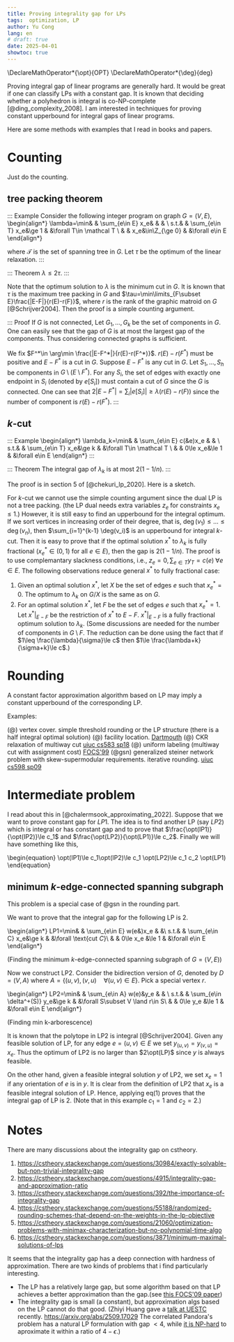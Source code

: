 ```yaml
---
title: Proving integrality gap for LPs
tags:  optimization, LP
author: Yu Cong
lang: en
# draft: true
date: 2025-04-01
showtoc: true
---
```


\DeclareMathOperator*{\opt}{OPT}
\DeclareMathOperator*{\deg}{deg}

Proving integral gap of linear programs are generally hard. It would be great if one can classify LPs with a constant gap. It is known that deciding whether a polyhedron is integral is co-NP-complete [@ding_complexity_2008]. 
I am interested in techniques for proving constant upperbound for integral gaps of linear programs.

Here are some methods with examples that I read in books and papers.

# Counting

Just do the counting.

## tree packing theorem

::: Example
Consider the following integer program on graph $G=(V,E)$,
\begin{align*}
\lambda=\min&   &  \sum_{e\in E} x_e&       &   & \\
s.t.&           &  \sum_{e\in T} x_e&\ge 1  &   &\forall T\in \mathcal T \\
 &              &  x_e&\in\Z_{\ge 0}        &   &\forall e\in E
\end{align*}

where $\mathcal T$ is the set of spanning tree in $G$.
Let $\tau$ be the optimum of the linear relaxation.
:::

::: Theorem
$\lambda \le 2 \tau$.
:::

Note that the optimum solution to $\lambda$ is the minimum cut in $G$.
It is known that $\tau$ is the maximum tree packing in $G$ and $\tau=\min\limits_{F\subset E}\frac{|E-F|}{r(E)-r(F)}$, where $r$ is the rank of the graphic matroid on $G$ [@Schrijver2004].
Then the proof is a simple counting argument.

::: Proof
If $G$ is not connected, Let $G_1,...,G_k$ be the set of components in $G$. One can easily see that the gap of $G$ is at most the largest gap of the components. Thus considering connected graphs is sufficient.

We fix $F^*\in \arg\min \frac{|E-F^*|}{r(E)-r(F^*)}$. $r(E)-r(F^*)$ must be positive and $E-F^*$ is a cut in $G$. Suppose $E-F^*$ is any cut in $G$. Let $S_1,...,S_h$ be components in $G\setminus (E\setminus F^*)$. For any $S_i$, the set of edges with exactly one endpoint in $S_i$ (denoted by $e[S_i]$) must contain a cut of $G$ since the $G$ is connected. One can see that $2|E-F^*|=\sum_i |e[S_i]|\ge \lambda (r(E)-r(F))$ since the number of component is $r(E)-r(F^*)$.
:::

## $k$-cut

::: Example
\begin{align*}
\lambda_k=\min&   &  \sum_{e\in E} c(&e)x_e       &   & \\
s.t.&             &  \sum_{e\in T} x_e&\ge k  &   &\forall T\in \mathcal T \\
 &                &  0\le x_e&\le 1        &   &\forall e\in E
\end{align*}
:::

::: Theorem
The integral gap of $\lambda_k$ is at most $2(1-1/n)$.
:::

The proof is in section 5 of [@chekuri_lp_2020]. Here is a sketch.

For $k$-cut we cannot use the simple counting argument since the dual LP is not a tree packing. (the LP dual needs extra variables $z_e$ for constraints $x_e\le 1$.) However, it is still easy to find an upperbound for the integral optimum. If we sort vertices in increasing order of their degree, that is, $\deg(v_1)\le \dots \le \deg(v_n)$, then $\sum_{i=1}^{k-1} \deg(v_i)$ is an upperbound for integral $k$-cut. Then it is easy to prove that if the optimal solution $x^*$ to $\lambda_k$ is fully fractional ($x_e^*\in (0,1)$ for all $e\in E$), then the gap is $2(1-1/n)$. The proof is to use complemantary slackness conditions, i.e., $z_e=0,\sum_{e\in T}y_T=c(e)\;\forall e\in E$. The following observations reduce general $x^*$ to fully fractional case:

1. Given an optimal solution $x^*$, let $X$ be the set of edges $e$ such that $x_e^*=0$. The optimum to $\lambda_k$ on $G/X$ is the same as on $G$.
2. For an optimal solution $x^*$, let $F$ be the set of edges $e$ such that $x_e^*=1$. Let $x^*|_{E-F}$ be the restriction of $x^*$ to $E-F$. $x^*|_{E-F}$ is a fully fractional optimum solution to $\lambda_k$. (Some discussions are needed for the number of components in $G\setminus F$. The reduction can be done using the fact that if $1\leq \frac{\lambda}{\sigma}\le c$ then $1\le \frac{\lambda+k}{\sigma+k}\le c$.)

# Rounding

A constant factor approximation algorithm based on LP may imply a constant upperbound of the corresponding LP.

Examples:

(@) vertex cover. simple threshold rounding or the LP structure (there is a half integral optimal solution)
(@) facility location. [Dartmouth](https://www.cs.dartmouth.edu/~deepc/LecNotes/Appx/5.%20Deterministic%20Rounding%20for%20Facility%20Location.pdf)
(@) CKR relaxation of multiway cut [uiuc cs583 sp18](https://courses.grainger.illinois.edu/cs583/sp2018/Notes/multiwaycut-ckr.pdf)
(@) uniform labeling (multiway cut with assignment cost) [FOCS'99](https://www.cs.cornell.edu/home/kleinber/focs99-mrf.pdf)
(@gsn) generalized steiner network problem with skew-supermodular requirements. iterative rounding. [uiuc cs598 sp09](https://courses.grainger.illinois.edu/cs598csc/sp2009/lectures/lecture_14_draft.pdf)

# Intermediate problem

I read about this in [@chalermsook_approximating_2022]. Suppose that we want to prove constant gap for $LP1$. The idea is to find another LP (say $LP2$) which is integral or has constant gap and to prove that $\frac{\opt(IP1)}{\opt(IP2)}\le c_1$ and $\frac{\opt(LP2)}{\opt(LP1)}\le c_2$. Finally we will have something like this,

\begin{equation}
\opt(IP1)\le c_1\opt(IP2)\le c_1 \opt(LP2)\le c_1 c_2 \opt(LP1)
\end{equation}

## minimum $k$-edge-connected spanning subgraph

This problem is a special case of @gsn in the rounding part.

We want to prove that the integral gap for the following LP is 2.

\begin{align*}
LP1=\min&   & \sum_{e\in E} w(e&)x_e    & &\\
s.t.&       & \sum_{e\in C} x_e&\ge k    & &\forall \text{cut $C$}\\
&           &  0\le x_e &\le 1    & &\forall e\in E
\end{align*}

(Finding the minimum $k$-edge-connected spanning subgraph of $G=(V,E)$)

Now we construct LP2. Consider the bidirection version of $G$, denoted by $D=(V,A)$ where $A=\{(u,v),(v,u) \quad \forall (u,v)\in E\}$. Pick a special vertex $r$.

\begin{align*}
LP2=\min&   & \sum_{e\in A} w(e)&y_e            & & \\
s.t.&       & \sum_{e\in \delta^+(S)} y_e&\ge k & &\forall S\subset V \land r\in S\\
 &          & 0\le y_e &\le 1                   &  &\forall e\in E
\end{align*}

(Finding min k-arborescence)

It is known that the polytope in LP2 is integral [@Schrijver2004]. Given any feasible solution of LP, for any edge $e=(u,v)\in E$ we set $y_{(u,v)}=y_{(v,u)}=x_e$. Thus the optimum of LP2 is no larger than $2\opt(LP)$ since $y$ is always feasible.

On the other hand, given a feasible integral solution $y$ of LP2, we set $x_e=1$ if any orientation of $e$ is in $y$. It is clear from the definition of LP2 that $x_e$ is a feasible integral solution of LP. Hence, applying eq(1) proves that the integral gap of LP is 2. (Note that in this example $c_1=1$ and $c_2=2$.)

# Notes

There are many discussions about the integrality gap on cstheory.

1. <https://cstheory.stackexchange.com/questions/30984/exactly-solvable-but-non-trivial-integrality-gap>
2. <https://cstheory.stackexchange.com/questions/4915/integrality-gap-and-approximation-ratio>
3. <https://cstheory.stackexchange.com/questions/392/the-importance-of-integrality-gap>
4. <https://cstheory.stackexchange.com/questions/55188/randomized-rounding-schemes-that-depend-on-the-weights-in-the-lp-objective>
5. <https://cstheory.stackexchange.com/questions/21060/optimization-problems-with-minimax-characterization-but-no-polynomial-time-algo>
6. <https://cstheory.stackexchange.com/questions/3871/minimum-maximal-solutions-of-lps>

It seems that the integrality gap has a deep connection with hardness of approximation. There are two kinds of problems that i find particularly interesting.

- The LP has a relatively large gap, but some algorithm based on that LP achieves a better approximation than the gap.(see [this FOCS'09 paper](http://www.cis.upenn.edu/~sanjeev/postscript/FOCS09_MaxMin.pdf))
- The integrality gap is small (a constant), but approximation algs based on the LP cannot do that good. (Zhiyi Huang gave a [talk at UESTC](https://tcsuestc.com/2025/06/13/optimal-4-approximation-for-the-correlated-pandoras-problem/) recently. <https://arxiv.org/abs/2509.17029> The correlated Pandora's problem has a natural LP formulation with gap $<4$, while [it is NP-hard](https://tetali.math.gatech.edu/PUBLIS/mssc_final.pdf) to aproximate it within a ratio of $4-\epsilon$.)
